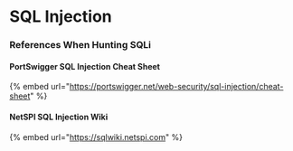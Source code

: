 # SQL Injection

### References When Hunting SQLi

#### PortSwigger SQL Injection Cheat Sheet

{% embed url="https://portswigger.net/web-security/sql-injection/cheat-sheet" %}

#### NetSPI SQL Injection Wiki

{% embed url="https://sqlwiki.netspi.com" %}
